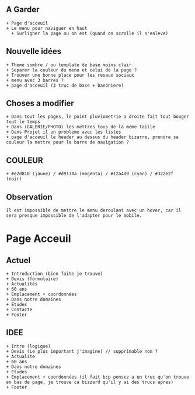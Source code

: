 ## A Garder
    + Page d'acceuil
    + Le menu pour naviguer en haut 
      + Surligner la page ou on est (quand on scrolle il s'enleve)

## Nouvelle idées
    + Theme sombre / ou template de base moins clair
    + Separer la couleur du menu et celui de la page ?
    + Trouver une bonne place pour les resaux sociaux
    + menu avec 3 barres ?
    + page d'acceuil (3 truc de base + banbniere)

## Choses a modifier
    + Dans tout les pages, le point pluviometrie a droite fait tout bouger tout le temps
    + Dans (GALERIE/PHOTO) les mettres tous de la meme taille
    + Dans Projet il un probleme avec les listes
    + page d'acceuil le header au dessus du header bizarre, prendre sa couleur la mettre pour la barre de navigation ?
     
## COULEUR
    + #e2d810 (jaune) / #d9138a (magenta) / #12a4d9 (cyan) / #322e2f (noir)


## Observation
    Il est impossible de mettre le menu deroulant avec un hover, car il sera presque impossible de l'adapter pour le mobile.



# Page Acceuil

## Actuel
    + Introduction (bien faite je trouve)
    + Devis (formulaire)
    + Actualités
    + 60 ans
    + Emplacement + coordonnées
    + Dans notre domaines
    + Etudes 
    + Contacte
    + Footer

## IDEE
    + Intro (logique)
    + Devis (Le plus important j'imagine) // supprimable non ?
    + Actualite 
    + 60 ans
    + Dans notre domaines
    + Etudes
    + Emplacement + coordonnées (il fait bcp pensez a un truc qu'on trouve en bas de page, je trouve ca bizzard qu'il y ai des trucs apres)
    + Footer